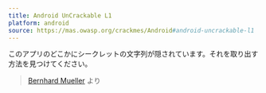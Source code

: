 ```yaml
---
title: Android UnCrackable L1
platform: android
source: https://mas.owasp.org/crackmes/Android#android-uncrackable-l1
---
```


このアプリのどこかにシークレットの文字列が隠されています。それを取り出す方法を見つけてください。

> [Bernhard Mueller](https://github.com/muellerberndt "Bernhard Mueller") より
